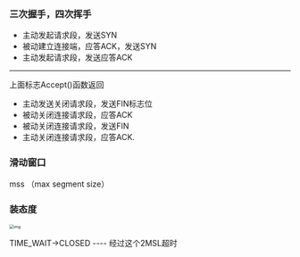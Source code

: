 ### 三次握手，四次挥手

- 主动发起请求段，发送SYN
- 被动建立连接端，应答ACK，发送SYN
- 主动发起请求段，发送应答ACK

---

上面标志Accept()函数返回

- 主动发送关闭请求段，发送FIN标志位
- 被动关闭连接请求段，应答ACK
- 被动关闭连接请求段，发送FIN
- 主动关闭连接请求段，应答ACK.

### 滑动窗口

mss （max segment size）



### 装态度

<img src="https://user-gold-cdn.xitu.io/2019/6/22/16b7c9fb02bff057?imageView2/0/w/1280/h/960/format/webp/ignore-error/1" alt="img" style="zoom:50%;" />

TIME_WAIT->CLOSED ---- 经过这个2MSL超时
